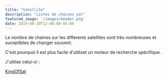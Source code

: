 ```yaml
---
title: "Satellite"
description: "Listes de chaines sat"
featured_image: '/images/header.png'
date: 2019-08-10T12:00:00-05:00
---
```

Le nombre de chaines sur les differents satellites sont très nombreuses et suceptibles de changer souvent.

C'est pourquoi il est plus facile d'utiliset un moteur de recherche spécifique.

J'utilise celui-ci :

<a href="https://fr.kingofsat.net/search.php" target="_blank">KingOfSat</a>
